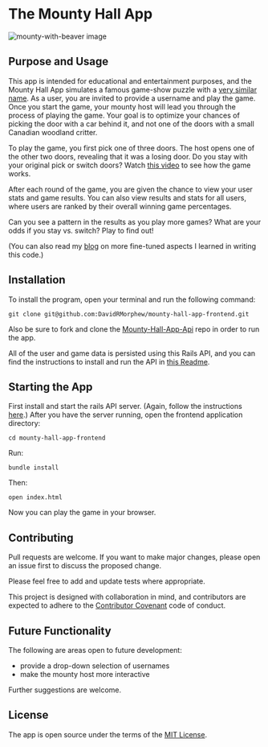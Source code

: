 # The Mounty Hall App
![mounty-with-beaver image](https://i.imgur.com/fpSzJsN.png)
## Purpose and Usage

This app is intended for educational and entertainment purposes, and the Mounty Hall App simulates a famous game-show puzzle with a [very similar name](https://en.wikipedia.org/wiki/Monty_Hall_problem). As a user, you are invited to provide a username and play the game. Once you start the game, your mounty host will lead you through the process of playing the game. Your goal is to optimize your chances of picking the door with a car behind it, and not one of the doors with a small Canadian woodland critter.

To play the game, you first pick one of three doors. The host opens one of the other two doors, revealing that it was a losing door. Do you stay with your original pick or switch doors? Watch [this video](https://www.youtube.com/watch?v=5j0xTed6OY4) to see how the game works.

After each round of the game, you are given the chance to view your user stats and game results. You can also view results and stats for all users, where users  are ranked by their overall winning game percentages.

Can you see a pattern in the results as you play more games? What are your odds if you stay vs. switch? Play to find out!

(You can also read my [blog](https://davidrmorphew.medium.com/losing-my-constants-in-a-javascript-gaming-app-snaking-camel-case-properties-for-a-ruby-based-api-c63c49f6ed54) on more fine-tuned aspects I learned in writing this code.)


## Installation
To install the program, open your terminal and run the following command:

```
git clone git@github.com:DavidRMorphew/mounty-hall-app-frontend.git

```

Also be sure to fork and clone the [Mounty-Hall-App-Api](https://github.com/DavidRMorphew/mounty-hall-app-api) repo in order to run the app.

All of the user and game data is persisted using this Rails API, and you can find the instructions to install and run the API in [this Readme](https://github.com/DavidRMorphew/mounty-hall-app-api/blob/main/README.md).

## Starting the App

First install and start the rails API server. (Again, follow the instructions [here](https://github.com/DavidRMorphew/mounty-hall-app-api/blob/main/README.md).) After you have the server running, open the frontend application directory:
```
cd mounty-hall-app-frontend
```
Run:
```
bundle install
```
Then:
```
open index.html
```

Now you can play the game in your browser.

## Contributing

Pull requests are welcome. If you want to make major changes, please open an issue first to discuss the proposed change.

Please feel free to add and update tests where appropriate.

This project is designed with collaboration in mind, and contributors are expected to adhere to the [Contributor Covenant](https://www.contributor-covenant.org/) code of conduct.

## Future Functionality

The following are areas open to future development:
- provide a drop-down selection of usernames
- make the mounty host more interactive

Further suggestions are welcome.

## License
The app is open source under the terms of the [MIT License](https://github.com/DavidRMorphew/mounty-hall-app-frontend/blob/main/LICENSE.txt).